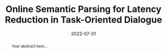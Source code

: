 ---
title: "Online Semantic Parsing for Latency Reduction in Task-Oriented Dialogue"
awards: ["Outstanding Paper Award"] #这是一个optional

authors:
- Jiawei Zhou
- Jason Eisner
- Michael Newman
- Emmanouil Antonios Platanios
- Sam Thomson

date: "2022-07-01"
publication_types: ["paper-conference"]
publication: "ACL 2022: the 60th Annual Meeting of the Association for Computational Linguistics "

# paper link and code link
url_pdf: "https://aclanthology.org/2022.acl-long.110/"
url_code: "https://github.com/microsoft/online-semantic-parsing-for-latency-reduction"

# image config
image:
  caption: ""
  focal_point: "Smart"
  preview_only: false

abstract: "Your abstract here..."
featured: true
---